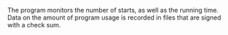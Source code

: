 The program monitors the number of starts, as well as the running time. Data on the amount of program usage is recorded in files that are signed with a check sum.
